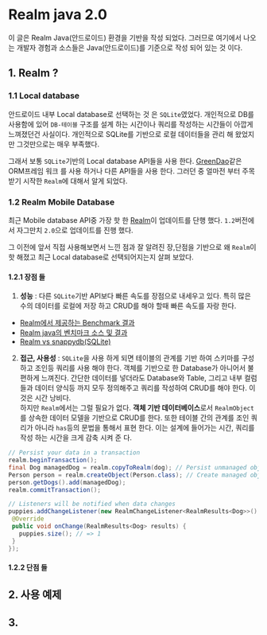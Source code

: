 # Realm java 2.0 

이 글은 Realm Java(안드로이드) 환경을 기반을 작성 되었다. 그러므로 여기에서 나오는 개발자 경험과 소스들은 Java(안드로이드)를 기준으로 작성 되어 있는 것 이다. 

## 1. Realm ?

### 1.1 Local database 
안드로이드 내부 Local database로 선택하는 것 은 `SQLite`였었다. 개인적으로 DB를 사용함에 있어 `DB-테이블` 구조를 설계 하는 시간이나 쿼리를 작성하는 시간들이 아깝게 느껴졌던건 사실이다. 개인적으로 SQLite를 기반으로 로컬 데이터들을 관리 해 왔었지만 그것만으로는 매우 부족했다. 

그래서 보통 `SQLite`기반의 Local database API들을 사용 한다. [GreenDao](https://github.com/greenrobot/greenDAO)같은 ORM프레임 워크 를 사용 하거나 다른 API들을 사용 한다. 그러던 중 얼마전 부터 주목받기 시작한 `Realm`에 대해서 알게 되었다.  

### 1.2  Realm  Mobile Database  
최근 Mobile database API중 가장 핫 한 [Realm](https://realm.io/)이 업데이트를 단행 했다. `1.2`버전에서 자그만치 `2.0`으로 업데이트를 진행 했다. 


그 이전에 앞서 직접 사용해보면서 느낀 점과 잘 알려진 장,단점을 기반으로 왜 `Realm`이 핫 해졌고 최근 Local database로 선택되어지는지 살펴 보았다. 

#### 1.2.1 장점 들
1. **성능** :  다른 `SQLite`기반 API보다 빠른 속도를 장점으로 내세우고 있다. 특히 많은 수의 데이터를 로컬에 저장 하고 CRUD를 해야 할때 빠른 속도를 자랑 한다.
  - [Realm에서 제공하는 Benchmark 결과](https://realm.io/news/realm-for-android/)
  - [Realm java의 벤치마크 소스 및 결과](https://github.com/realm/realm-java-benchmarks)
  - [Realm vs snappydb(SQLite)](https://medium.com/@hesam.kamalan/database-benchmark-realm-vs-snappydb-f4b89711f424#.9y5ctvj58)  

2. **접근, 사용성** : `SQLite`을 사용 하게 되면 테이블의 관계를 기반 하여 스키마를 구성 하고 조인등 쿼리를 사용 해야 한다. 객체를 기반으로 한 Database가 아니어서 불편하게 느껴진다. 간단한 데이터를 넣더라도 Database와 Table, 그리고 내부 컬럼들과 데이터 양식등 까지 모두 정의해주고 쿼리를 작성하여 CRUD를 해야 한다. 이것은 시간 낭비다.   
하지만 `Realm`에서는 그럴 필요가 없다. **객체 기반 데이터베이스**로서 `RealmObject`를 상속한 데이터 모델을 기반으로 CRUD를 한다. 또한 테이블 간의 관계를 조인 쿼리가 아니라 `has`등의 문법을 통해서 표현 한다. 이는 설계에 들어가는 시간, 쿼리를 작성 하는 시간을 크게 감축 시켜 준 다.       
  
 ```java
 // Persist your data in a transaction
realm.beginTransaction();
final Dog managedDog = realm.copyToRealm(dog); // Persist unmanaged objects
Person person = realm.createObject(Person.class); // Create managed objects directly
person.getDogs().add(managedDog);
realm.commitTransaction();

// Listeners will be notified when data changes
puppies.addChangeListener(new RealmChangeListener<RealmResults<Dog>>() {
  @Override
  public void onChange(RealmResults<Dog> results) {
    puppies.size(); // => 1
  }
});
 ```  

#### 1.2.2 단점 들  


## 2. 사용 예제 

## 3.  
